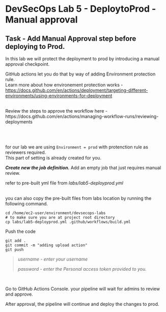 
# DevSecOps Lab 5 - DeploytoProd - Manual approval

## Task - Add Manual Approval step before deploying to Prod.


In this lab we will protect the deployment to prod by introducing a manual approval checkpoint. 

GitHub actions let you do that by way of adding Environment protection rule. 
<br>
Learn more about how environement protection works - <br>
https://docs.github.com/en/actions/deployment/targeting-different-environments/using-environments-for-deployment

<br>
Review the steps to approve the workflow here - <br>
https://docs.github.com/en/actions/managing-workflow-runs/reviewing-deployments 

<br><br>

for our lab we are using `Environment = prod` with protenction rule as reviewers required. <br>
This part of setting is already created for you.

***Create new the job definition.***
Add an empty job that just requires manual review. 


refer to pre-built yml file from <i> labs/lab5-deployprod.yml </i> 

<br>
you can also copy the pre-built files from labs location by running the following command. 

```
cd /home/ec2-user/environment/devsecops-labs
# to make sure you are at project root directory
cp labs/lab5-deployprod.yml .github/workflows/build.yml

```


Push the code
```
git add .
git commit -m "adding upload action"
git push 
```
>*username - enter your username* </p>
>*password - enter the Personal access token provided to you.*

<br>

Go to GitHub Actions Console. your pipeline will wait for admins to review and approve.

After approval, the pipeline will continue and deploy the changes to prod.